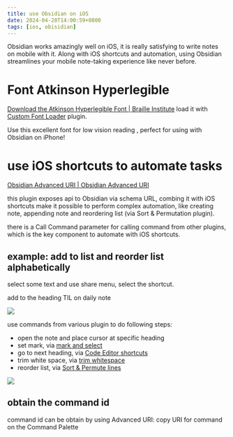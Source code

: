 ```yaml
---
title: use Obsidian on iOS
date: 2024-04-28T14:00:59+0800
tags: [ios, obisidian]
---
```

Obsidian works amazingly well on iOS, it is really satisfying to write notes on mobile with it. Along with iOS shortcuts and automation, using Obsidian streamlines your mobile note-taking experience like never before.

# Font Atkinson Hyperlegible
[Download the Atkinson Hyperlegible Font | Braille Institute](https://brailleinstitute.org/freefont) load it with [Custom Font Loader](obsidian://show-plugin?id=custom-font-loader) plugin.

Use this excellent font for low vision reading , perfect for using with Obsidian on iPhone!

# use iOS shortcuts to automate tasks

[Obsidian Advanced URI | Obsidian Advanced URI](https://vinzent03.github.io/obsidian-advanced-uri/)

this plugin exposes api to Obsidian via schema URL, combing it with iOS shortcuts make it possible to perform complex automation, like creating note, appending note and reordering list (via Sort & Permutation plugin).

there is a Call Command parameter for calling command from other plugins, which is the key component to automate with iOS shortcuts.

## example: add to list and reorder list alphabetically

select some text and use share menu, select the shortcut.

add to the heading TIL on daily note

![](/images/20240428_ac7c82.jpg)

use commands from various plugin to do following steps:
- open the note and place cursor at specific heading
- set mark, via [mark and select](obsidian://show-plugin?id=obsidian-mark-and-select)
- go to next heading, via [Code Editor shortcuts](obsidian://show-plugin?id=obsidian-editor-shortcuts)
- trim white space, via [trim whitespace](obsidian://show-plugin?id=obsidian-trim-whitespace)
- reorder list, via [Sort & Permute lines](obsidian://show-plugin?id=obsidian-sort-and-permute-lines)

![](/images/20240428_b6688d.jpg)
## obtain the command id
command id can be obtain by using Advanced URI: copy URI for command on the Command Palette